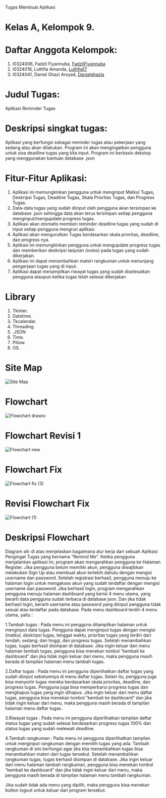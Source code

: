 Tugas Membuat Aplikasi 
# Kelas A, Kelompok 9.
# Daftar Anggota Kelompok:
1. I0324006, Fadzli Fiyannuba, [FadzliFiyannuba](https://github.com/FadzliFiyannuba)
2. I0324018, Luthfia Amanda, [Luthfia17](https://github.com/Luthfia17)
3. I0324041, Danial Ghazi Arsyad, [Danialghazia](https://github.com/Danialghazia)

# Judul Tugas:
Aplikasi Reminder Tugas 

# Deskripsi singkat tugas:
Aplikasi yang berfungsi sebagai reminder tugas atau pekerjaan yang sedang atau akan dilakukan. ⁠Program ini akan mengingatkan pengguna untuk sisa deadline tugas yang kita input. Program ini berbasis dekstop yang menggunakan bantuan database .json

# Fitur-Fitur Aplikasi: 
1. Aplikasi ini memungkinkan pengguna untuk menginput Matkul Tugas, Deskripsi Tugas, Deadline Tugas, Skala Prioritas Tugas, dan Progress Tugas.
2. Data-data tugas yang sudah diinput oleh pengguna akan tersimpan ke database .json sehingga data akan terus tersimpan setiap pengguna menginput/mengupdate progress tugas.
3. Aplikasi akan otomatis memberi reminder deadline tugas yang sudah di input setiap pengguna mengrun aplikasi.
4. Aplikasi akan mengurutkan Tugas berdasarkan skala prioritas, deadline, dan progress nya.
5. Aplikasi ini memungkinkan pengguna untuk mengupdate progress tugas dan memberikan deskripsi lanjutan (notes) pada tugas yang sudah dikerjakan.
6. Aplikasi ini dapat menambahkan materi rangkuman untuk menunjang pengerjaan tugas yang di input.
7. Aplikasi dapat menampilkan riwayat tugas yang sudah diselesaikan pengguna ataupun ketika tugas telah selesai dikerjakan

# Library
1. Tkinter.
2. Datetime.
3. Tkcalendar.
4. Threading.
5. .JSON
6. Time.
7. Pillow.
8. OS.

# Site Map
![Site Map](https://github.com/user-attachments/assets/6cbb5a2a-ceb1-4815-a782-3ba3bab21b41)

# Flowchart
![Flowchart drawio](https://github.com/user-attachments/assets/5d50d945-b61d-4ad7-a1b8-c017be748293)

# Flowchart Revisi 1
![Flowchart new](https://github.com/user-attachments/assets/5b050668-dab6-4496-a826-42ae485f6302)


# Flowchart Fix
![Flowchart fix (3)](https://github.com/user-attachments/assets/ab071d32-794d-4f44-b34b-95640d021fae)

# Revisi Flowchart Fix
![Flowchart (1)](https://github.com/user-attachments/assets/63bb15cc-5e6e-4f96-b623-7c585f38cf46)


# Deskripsi Flowchart
Diagram alir di atas menjelaskan bagaimana alur kerja dari sebuah Aplikasi Pengingat Tugas yang bernama "Remind Me". Ketika pengguna menjalankan aplikasi ini, program akan mengarahkan pengguna ke Halaman Register. Jika pengguna belum memiliki akun, pengguna diwajibkan melakukan Sign Up atau membuat akun terlebih dahulu dengan mengisi username dan password. Setelah registrasi berhasil, pengguna menuju ke halaman login untuk mengakses akun yang sudah terdaftar dengan mengisi username dan password. Jika berhasil login, program mengarahkan pengguna menuju halaman dashboard yang berisi 4 menu utama, yang berarti data pengguna sudah terbaca di database json. Dan jika tidak berhasil login, berarti username atau password yang diinput pengguna tidak sesuai atau terdaftar pada database.
Pada menu dashboard terdiri 4 menu utama, yaitu : 

1.Tambah tugas : Pada menu ini pengguna ditampilkan halaman untuk menginput data tugas. Pengguna dapat menginput tugas dengan mengisi (matkul, deskripsi tugas, tenggat waktu, prioritas tugas yang terdiri dari rendah; sedang; dan tinggi, dan progress tugas. Setelah menambahkan tugas, tugas berhasil disimpan di database. Jika ingin keluar dari menu halaman tambah tugas, pengguna bisa menekan tombol “kembali ke dashboard” dan jika tidak ingin keluar dari menu, maka pengguna masih berada di tampilan halaman menu tambah tugas. 

2.Daftar tugas : Pada menu ini pengguna diperlihatkan daftar tugas yang sudah diinput sebelumnya di menu daftar tugas. Selain itu, pengguna juga bisa menyortir tugas mereka berdasarkan skala prioritas, deadline, dan progress tugas. Pengguna juga bisa memperbarui progress tugas dan menghapus tugas yang ingin dihapus. Jika ingin keluar dari menu daftar tugas, pengguna bisa menekan tombol “kembali ke dashboard” dan jika tidak ingin keluar dari menu, maka pengguna masih berada di tampilan halaman menu daftar tugas. 

3.Riwayat tugas : Pada menu ini pengguna diperlihatkan tampilan daftar status tugas yang sudah selesai berdasarkan progress tugas 100% dan status tugas yang sudah melewati deadline. 

4.Tambah rangkuman : Pada menu ini pengguna diperlihatkan tampilan untuk menginput rangkuman dengan memilih tugas yang ada. Tambah rangkuman di sini berfungsi agar jika kita menambahkan tugas bisa menambahkan materi dari tugas tersebut. Setelah menambahkan rangkuman tugas, tugas berhasil disimpan di database. Jika ingin keluar dari menu halaman tambah rangkuman, pengguna bisa menekan tombol “kembali ke dashboard” dan jika tidak ingin keluar dari menu, maka pengguna masih berada di tampilan halaman menu tambah rangkuman. 

Jika sudah tidak ada menu yang dipilih, maka pengguna bisa menekan button logout untuk keluar dari program tersebut. 



